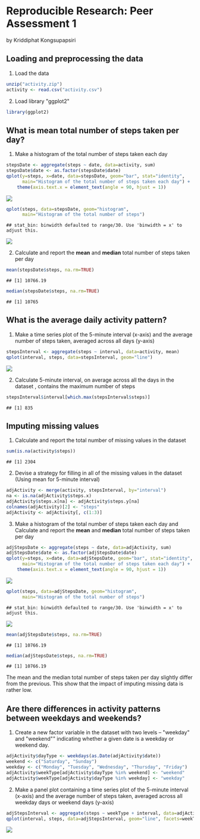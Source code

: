 # Reproducible Research: Peer Assessment 1
by Kriddiphat Kongsupapsiri

## Loading and preprocessing the data
1. Load the data


```r
unzip("activity.zip")
activity <- read.csv("activity.csv")
```

2. Load library "ggplot2"


```r
library(ggplot2)
```

## What is mean total number of steps taken per day?
1. Make a histogram of the total number of steps taken each day


```r
stepsDate <- aggregate(steps ~ date, data=activity, sum)
stepsDate$date <- as.factor(stepsDate$date)
qplot(y=steps, x=date, data=stepsDate, geom="bar", stat="identity", 
      main="Histogram of the total number of steps taken each day") + 
    theme(axis.text.x = element_text(angle = 90, hjust = 1))
```

![](PA1_template_files/figure-html/unnamed-chunk-3-1.png) 

```r
qplot(steps, data=stepsDate, geom="histogram", 
      main="Histogram of the total number of steps")
```

```
## stat_bin: binwidth defaulted to range/30. Use 'binwidth = x' to adjust this.
```

![](PA1_template_files/figure-html/unnamed-chunk-3-2.png) 

2. Calculate and report the **mean** and **median** total number of
   steps taken per day
   

```r
mean(stepsDate$steps, na.rm=TRUE)
```

```
## [1] 10766.19
```

```r
median(stepsDate$steps, na.rm=TRUE)
```

```
## [1] 10765
```

## What is the average daily activity pattern?
1. Make a time series plot of the 5-minute
   interval (x-axis) and the average number of steps taken, averaged
   across all days (y-axis)


```r
stepsInterval <- aggregate(steps ~ interval, data=activity, mean)
qplot(interval, steps, data=stepsInterval, geom="line")
```

![](PA1_template_files/figure-html/unnamed-chunk-5-1.png) 

2. Calculate 5-minute interval, on average across all the days in the dataset
, contains the maximum number of steps


```r
stepsInterval$interval[which.max(stepsInterval$steps)]
```

```
## [1] 835
```

## Imputing missing values
1. Calculate and report the total number of missing values in the dataset

```r
sum(is.na(activity$steps))
```

```
## [1] 2304
```

2. Devise a strategy for filling in all of the missing values in the dataset
(Using mean for 5-minute interval)


```r
adjActivity <- merge(activity, stepsInterval, by="interval")
na <- is.na(adjActivity$steps.x)
adjActivity$steps.x[na] <- adjActivity$steps.y[na]
colnames(adjActivity)[2] <- "steps"
adjActivity <- adjActivity[, c(1:3)]
```

3. Make a histogram of the total number of steps taken each day and Calculate 
and report the **mean** and **median** total number of steps taken per day


```r
adjStepsDate <- aggregate(steps ~ date, data=adjActivity, sum)
adjStepsDate$date <- as.factor(adjStepsDate$date)
qplot(y=steps, x=date, data=adjStepsDate, geom="bar", stat="identity", 
      main="Histogram of the total number of steps taken each day") + 
    theme(axis.text.x = element_text(angle = 90, hjust = 1))
```

![](PA1_template_files/figure-html/unnamed-chunk-9-1.png) 

```r
qplot(steps, data=adjStepsDate, geom="histogram", 
      main="Histogram of the total number of steps")
```

```
## stat_bin: binwidth defaulted to range/30. Use 'binwidth = x' to adjust this.
```

![](PA1_template_files/figure-html/unnamed-chunk-9-2.png) 


```r
mean(adjStepsDate$steps, na.rm=TRUE)
```

```
## [1] 10766.19
```

```r
median(adjStepsDate$steps, na.rm=TRUE)
```

```
## [1] 10766.19
```

The mean and the median total number of steps taken per day slightly differ from
the previous. This show that the impact of imputing missing data is rather low.

## Are there differences in activity patterns between weekdays and weekends?

1. Create a new factor variable in the dataset with two levels – "weekday"
and "weekend"" indicating whether a given date is a weekday or weekend day.


```r
adjActivity$dayType <- weekdays(as.Date(adjActivity$date))
weekend <- c("Saturday", "Sunday")
weekday <- c("Monday", "Tuesday", "Wednesday", "Thursday", "Friday")
adjActivity$weekType[adjActivity$dayType %in% weekend] <- "weekend"
adjActivity$weekType[adjActivity$dayType %in% weekday] <- "weekday"
```

2. Make a panel plot containing a time series plot of the 5-minute interval 
(x-axis) and the average number of steps taken, averaged across all weekday days
or weekend days (y-axis)


```r
adjStepsInterval <- aggregate(steps ~ weekType + interval, data=adjActivity, mean)
qplot(interval, steps, data=adjStepsInterval, geom="line", facets=weekType ~.)
```

![](PA1_template_files/figure-html/unnamed-chunk-12-1.png) 
